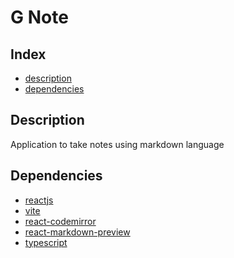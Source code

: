 # G Note

## Index

- [description](#description)
- [dependencies](#dependencies)

## Description

Application to take notes using markdown language

## Dependencies

- [reactjs](https://reactjs.org)
- [vite]()
- [react-codemirror]()
- [react-markdown-preview]()
- [typescript]()
